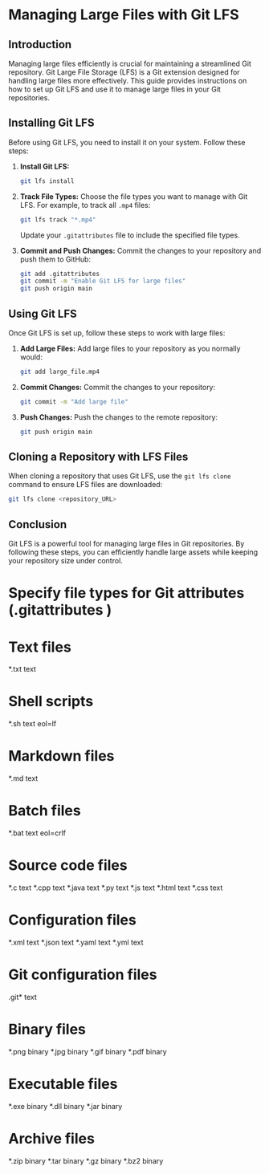 # Managing Large Files with Git LFS

## Introduction

Managing large files efficiently is crucial for maintaining a streamlined Git repository. Git Large File Storage (LFS) is a Git extension designed for handling large files more effectively. This guide provides instructions on how to set up Git LFS and use it to manage large files in your Git repositories.

## Installing Git LFS

Before using Git LFS, you need to install it on your system. Follow these steps:

1. **Install Git LFS:**
   ```bash
   git lfs install
   ```

2. **Track File Types:**
   Choose the file types you want to manage with Git LFS. For example, to track all `.mp4` files:
   ```bash
   git lfs track "*.mp4"
   ```

   Update your `.gitattributes` file to include the specified file types.

3. **Commit and Push Changes:**
   Commit the changes to your repository and push them to GitHub:
   ```bash
   git add .gitattributes
   git commit -m "Enable Git LFS for large files"
   git push origin main
   ```

## Using Git LFS

Once Git LFS is set up, follow these steps to work with large files:

1. **Add Large Files:**
   Add large files to your repository as you normally would:
   ```bash
   git add large_file.mp4
   ```

2. **Commit Changes:**
   Commit the changes to your repository:
   ```bash
   git commit -m "Add large file"
   ```

3. **Push Changes:**
   Push the changes to the remote repository:
   ```bash
   git push origin main
   ```

## Cloning a Repository with LFS Files

When cloning a repository that uses Git LFS, use the `git lfs clone` command to ensure LFS files are downloaded:

```bash
git lfs clone <repository_URL>
```

## Conclusion

Git LFS is a powerful tool for managing large files in Git repositories. By following these steps, you can efficiently handle large assets while keeping your repository size under control.

# Specify file types for Git attributes (.gitattributes )

# Text files
*.txt   text

# Shell scripts
*.sh    text eol=lf

# Markdown files
*.md    text

# Batch files
*.bat   text eol=crlf

# Source code files
*.c     text
*.cpp   text
*.java  text
*.py    text
*.js    text
*.html  text
*.css   text

# Configuration files
*.xml   text
*.json  text
*.yaml  text
*.yml   text

# Git configuration files
.git*   text

# Binary files
*.png   binary
*.jpg   binary
*.gif   binary
*.pdf   binary

# Executable files
*.exe   binary
*.dll   binary
*.jar   binary

# Archive files
*.zip   binary
*.tar   binary
*.gz    binary
*.bz2   binary

